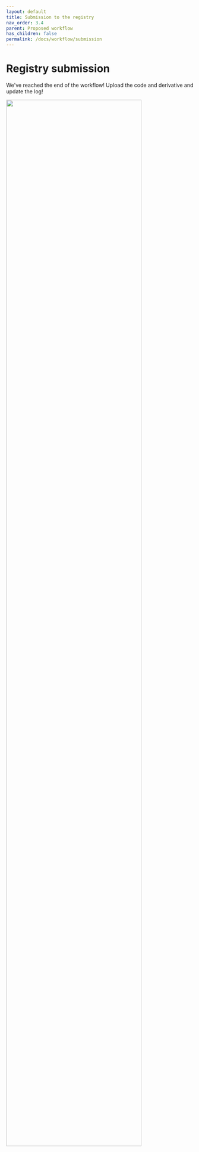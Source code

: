 ```yaml
---
layout: default
title: Submission to the registry
nav_order: 3.4
parent: Proposed workflow
has_children: false
permalink: /docs/workflow/submission
---
```


# Registry submission

We've reached the end of the workflow! Upload the code and derivative and update the log!

<img style="center" src='../../files/submit.png' width='85%' > 
